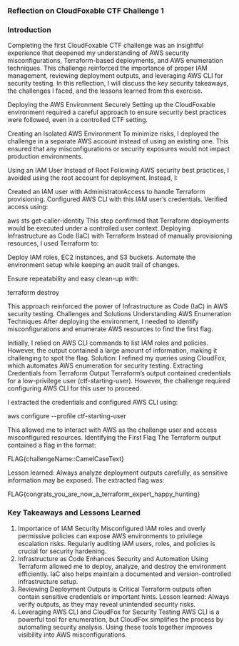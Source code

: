 ### Reflection on CloudFoxable CTF Challenge 1
### Introduction
Completing the first CloudFoxable CTF challenge was an insightful experience that deepened my understanding of AWS security misconfigurations, Terraform-based deployments, and AWS enumeration techniques. This challenge reinforced the importance of proper IAM management, reviewing deployment outputs, and leveraging AWS CLI for security testing. In this reflection, I will discuss the key security takeaways, the challenges I faced, and the lessons learned from this exercise.

Deploying the AWS Environment Securely
Setting up the CloudFoxable environment required a careful approach to ensure security best practices were followed, even in a controlled CTF setting.

Creating an Isolated AWS Environment
To minimize risks, I deployed the challenge in a separate AWS account instead of using an existing one. This ensured that any misconfigurations or security exposures would not impact production environments.

Using an IAM User Instead of Root
Following AWS security best practices, I avoided using the root account for deployment. Instead, I:

Created an IAM user with AdministratorAccess to handle Terraform provisioning.
Configured AWS CLI with this IAM user’s credentials.
Verified access using:

aws sts get-caller-identity
This step confirmed that Terraform deployments would be executed under a controlled user context.
Deploying Infrastructure as Code (IaC) with Terraform
Instead of manually provisioning resources, I used Terraform to:

Deploy IAM roles, EC2 instances, and S3 buckets.
Automate the environment setup while keeping an audit trail of changes.

Ensure repeatability and easy clean-up with:

terraform destroy

This approach reinforced the power of Infrastructure as Code (IaC) in AWS security testing.
Challenges and Solutions
Understanding AWS Enumeration Techniques
After deploying the environment, I needed to identify misconfigurations and enumerate AWS resources to find the first flag.

Initially, I relied on AWS CLI commands to list IAM roles and policies.
However, the output contained a large amount of information, making it challenging to spot the flag.
Solution: I refined my queries using CloudFox, which automates AWS enumeration for security testing.
Extracting Credentials from Terraform Output
Terraform’s output contained credentials for a low-privilege user (ctf-starting-user). However, the challenge required configuring AWS CLI for this user to proceed.

I extracted the credentials and configured AWS CLI using:

aws configure --profile ctf-starting-user

This allowed me to interact with AWS as the challenge user and access misconfigured resources.
Identifying the First Flag
The Terraform output contained a flag in the format:


FLAG{challengeName::CamelCaseText}

Lesson learned: Always analyze deployment outputs carefully, as sensitive information may be exposed.
The extracted flag was:


FLAG{congrats_you_are_now_a_terraform_expert_happy_hunting}

### Key Takeaways and Lessons Learned
1. Importance of IAM Security
Misconfigured IAM roles and overly permissive policies can expose AWS environments to privilege escalation risks.
Regularly auditing IAM users, roles, and policies is crucial for security hardening.
2. Infrastructure as Code Enhances Security and Automation
Using Terraform allowed me to deploy, analyze, and destroy the environment efficiently.
IaC also helps maintain a documented and version-controlled infrastructure setup.
3. Reviewing Deployment Outputs is Critical
Terraform outputs often contain sensitive credentials or important hints.
Lesson learned: Always verify outputs, as they may reveal unintended security risks.
4. Leveraging AWS CLI and CloudFox for Security Testing
AWS CLI is a powerful tool for enumeration, but CloudFox simplifies the process by automating security analysis.
Using these tools together improves visibility into AWS misconfigurations.
